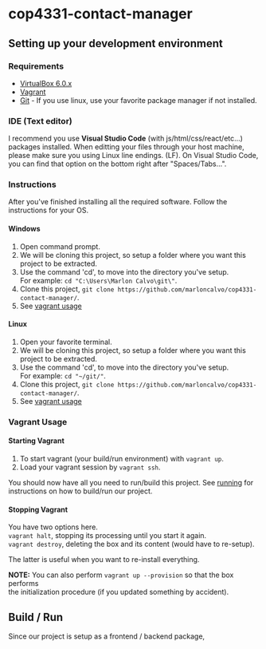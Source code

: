 # cop4331-contact-manager

## Setting up your development environment
### Requirements
* [VirtualBox 6.0.x](https://www.virtualbox.org/wiki/Download_Old_Builds_6_0 "VirtualBox's Old Downloads")
* [Vagrant](https://www.vagrantup.com/downloads.html "Vagrant Downloads")
* [Git](https://git-scm.com/downloads "Git Downloads") - If you use linux, use your favorite package manager if not installed.

### IDE (Text editor)
I recommend you use **Visual Studio Code** (with js/html/css/react/etc...) packages installed.
When editting your files through your host machine, please make sure you using Linux line endings.
(LF). On Visual Studio Code, you can find that option on the bottom right after "Spaces/Tabs...".

### Instructions
After you've finished installing all the required software.
Follow the instructions for your OS.

#### Windows
1. Open command prompt.
2. We will be cloning this project, so setup a folder where you want this project
to be extracted.
3. Use the command 'cd', to move into the directory you've setup.  
 For example: `cd "C:\Users\Marlon Calvo\git\"`.
4. Clone this project, `git clone https://github.com/marloncalvo/cop4331-contact-manager/`.
5. See [vagrant usage](#vagrant-usage)

#### Linux
1. Open your favorite terminal.
2. We will be cloning this project, so setup a folder where you want this project
to be extracted.
3. Use the command 'cd', to move into the directory you've setup.  
 For example: `cd "~/git/"`.
4. Clone this project, `git clone https://github.com/marloncalvo/cop4331-contact-manager/`.
5. See [vagrant usage](#vagrant-usage)
 
### Vagrant Usage
#### Starting Vagrant
1. To start vagrant (your build/run environment) with `vagrant up`.
2. Load your vagrant session by `vagrant ssh`.

You should now have all you need to run/build this project. See [running](#running)
for instructions on how to build/run our project.

#### Stopping Vagrant
You have two options here.  
`vagrant halt`, stopping its processing until you start it again.  
`vagrant destroy`, deleting the box and its content (would have to re-setup).

The latter is useful when you want to re-install everything.   

**NOTE:** You can also perform `vagrant up --provision` so that the box performs  
the initialization procedure (if you updated something by accident).

## Build / Run
Since our project is setup as a frontend / backend package, 
